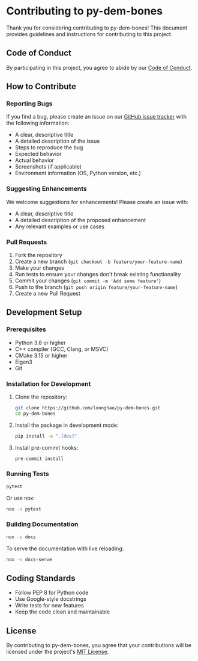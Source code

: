 # Contributing to py-dem-bones

Thank you for considering contributing to py-dem-bones! This document provides guidelines and instructions for contributing to this project.

## Code of Conduct

By participating in this project, you agree to abide by our [Code of Conduct](CODE_OF_CONDUCT.md).

## How to Contribute

### Reporting Bugs

If you find a bug, please create an issue on our [GitHub issue tracker](https://github.com/loonghao/py-dem-bones/issues) with the following information:

- A clear, descriptive title
- A detailed description of the issue
- Steps to reproduce the bug
- Expected behavior
- Actual behavior
- Screenshots (if applicable)
- Environment information (OS, Python version, etc.)

### Suggesting Enhancements

We welcome suggestions for enhancements! Please create an issue with:

- A clear, descriptive title
- A detailed description of the proposed enhancement
- Any relevant examples or use cases

### Pull Requests

1. Fork the repository
2. Create a new branch (`git checkout -b feature/your-feature-name`)
3. Make your changes
4. Run tests to ensure your changes don't break existing functionality
5. Commit your changes (`git commit -m 'Add some feature'`)
6. Push to the branch (`git push origin feature/your-feature-name`)
7. Create a new Pull Request

## Development Setup

### Prerequisites

- Python 3.8 or higher
- C++ compiler (GCC, Clang, or MSVC)
- CMake 3.15 or higher
- Eigen3
- Git

### Installation for Development

1. Clone the repository:
   ```bash
   git clone https://github.com/loonghao/py-dem-bones.git
   cd py-dem-bones
   ```

2. Install the package in development mode:
   ```bash
   pip install -e ".[dev]"
   ```

3. Install pre-commit hooks:
   ```bash
   pre-commit install
   ```

### Running Tests

```bash
pytest
```

Or use nox:

```bash
nox -s pytest
```

### Building Documentation

```bash
nox -s docs
```

To serve the documentation with live reloading:

```bash
nox -s docs-serve
```

## Coding Standards

- Follow PEP 8 for Python code
- Use Google-style docstrings
- Write tests for new features
- Keep the code clean and maintainable

## License

By contributing to py-dem-bones, you agree that your contributions will be licensed under the project's [MIT License](LICENSE).
